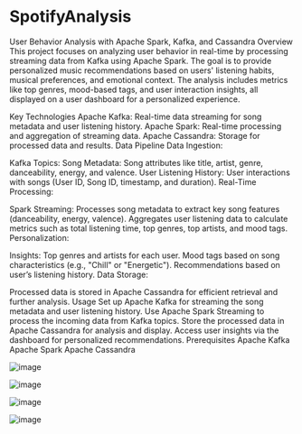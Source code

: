 # SpotifyAnalysis

User Behavior Analysis with Apache Spark, Kafka, and Cassandra
Overview
This project focuses on analyzing user behavior in real-time by processing streaming data from Kafka using Apache Spark. The goal is to provide personalized music recommendations based on users' listening habits, musical preferences, and emotional context. The analysis includes metrics like top genres, mood-based tags, and user interaction insights, all displayed on a user dashboard for a personalized experience.

Key Technologies
Apache Kafka: Real-time data streaming for song metadata and user listening history.
Apache Spark: Real-time processing and aggregation of streaming data.
Apache Cassandra: Storage for processed data and results.
Data Pipeline
Data Ingestion:

Kafka Topics:
Song Metadata: Song attributes like title, artist, genre, danceability, energy, and valence.
User Listening History: User interactions with songs (User ID, Song ID, timestamp, and duration).
Real-Time Processing:

Spark Streaming:
Processes song metadata to extract key song features (danceability, energy, valence).
Aggregates user listening data to calculate metrics such as total listening time, top genres, top artists, and mood tags.
Personalization:

Insights:
Top genres and artists for each user.
Mood tags based on song characteristics (e.g., "Chill" or "Energetic").
Recommendations based on user’s listening history.
Data Storage:

Processed data is stored in Apache Cassandra for efficient retrieval and further analysis.
Usage
Set up Apache Kafka for streaming the song metadata and user listening history.
Use Apache Spark Streaming to process the incoming data from Kafka topics.
Store the processed data in Apache Cassandra for analysis and display.
Access user insights via the dashboard for personalized recommendations.
Prerequisites
Apache Kafka
Apache Spark
Apache Cassandra

![image](https://github.com/user-attachments/assets/7872146b-c4db-438d-9516-8e6db9f40db2)

![image](https://github.com/user-attachments/assets/4206abb2-7845-4cac-b1cc-80c30e835365)

![image](https://github.com/user-attachments/assets/0f628af0-817b-4a7f-8cd0-99290f62f797)

![image](https://github.com/user-attachments/assets/98b2d45e-bcd1-454c-b2cd-0718dc2df709)
